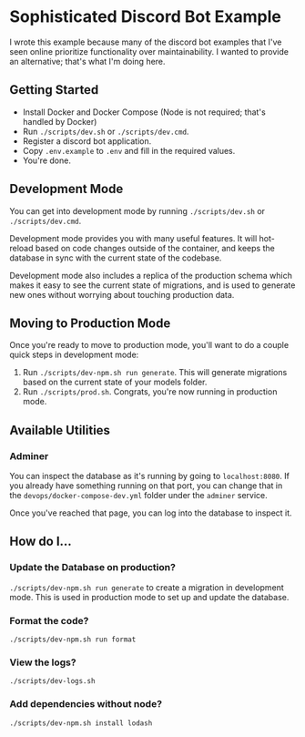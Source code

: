 # Sophisticated Discord Bot Example
I wrote this example because many of the discord bot examples that I've seen
online prioritize functionality over maintainability. I wanted to provide an
alternative; that's what I'm doing here.

## Getting Started
* Install Docker and Docker Compose (Node is not required; that's handled by
Docker)
* Run `./scripts/dev.sh` or `./scripts/dev.cmd`.
* Register a discord bot application.
* Copy `.env.example` to `.env` and fill in the required values.
* You're done.

## Development Mode
You can get into development mode by running `./scripts/dev.sh` or
`./scripts/dev.cmd`.

Development mode provides you with many useful features. It will hot-reload
based on code changes outside of the container, and keeps the database in
sync with the current state of the codebase.

Development mode also includes a replica of the production schema which makes
it easy to see the current state of migrations, and is used to generate new
ones without worrying about touching production data.

## Moving to Production Mode
Once you're ready to move to production mode, you'll want to do a couple quick
steps in development mode:

1. Run `./scripts/dev-npm.sh run generate`. This will generate migrations based
on the current state of your models folder.
2. Run `./scripts/prod.sh`. Congrats, you're now running in production mode.

## Available Utilities

### Adminer
You can inspect the database as it's running by going to `localhost:8080`. If
you already have something running on that port, you can change that in the 
`devops/docker-compose-dev.yml` folder under the `adminer` service.

Once you've reached that page, you can log into the database to inspect it.

## How do I...

### Update the Database on production?
`./scripts/dev-npm.sh run generate` to create a migration in development mode.
This is used in production mode to set up and update the database.

### Format the code?
`./scripts/dev-npm.sh run format`

### View the logs?
`./scripts/dev-logs.sh`

### Add dependencies without node?
`./scripts/dev-npm.sh install lodash`